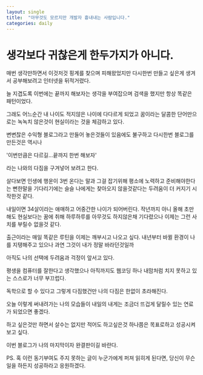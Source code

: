 ```yaml
---
layout: single
title:  "아무것도 모르지만 개발자 흉내내는 사람입니다."
categories: daily
---
```


# 생각보다 귀찮은게 한두가지가 아니다.

매번 생각만하면서 이것저것 핑계를 찾으며 피해왔었지만 다시한번 만들고 싶은게 생겨서 공부해보려고 인터넷을 뒤적거렸다.

늘 지겹도록 이번에는 끝까지 해보자는 생각을 부여잡으며 검색을 했지만 항상 똑같은 패턴이었다.

그래도 어느순간 내 나이도 적지않은 나이에 다다르게 되었고 꿈이라는 달콤한 단어만으로는 녹녹치 않은것이 현실이라는 것을 체감하고 있다.

변변찮은 수익형 블로그라고 만들어 놓은것들이 있음에도 불구하고 다시한번 블로그를 만든것은 역시나

'이번만큼은 다르길...끝까지 한번 해보자'

라는 나와의 다짐을 구겨넣어 보려고 한다.

살다보면 인생에 행운이 3번 온다는 말과 그걸 잡기위해 평소에 노력하고 준비해야한다는 뻔한말을 기다리기에는 슬슬 나에게는 찾아오지 않을것같다는 두려움이 더 커지기 시작한것 같다.

내일이면 34살이라는 애매하고 어중간한 나이가 되어버린다.
작년까지 아니 올해 초만해도 현실보다는 꿈에 취해 하루하루를 아무것도 하지않은채 기다렸으나 이제는 그런 사치를 부릴수 없을것 같다.

출근이라는 매일 똑같은 루틴을 이제는 깨부시고 나오고 싶다.
내년부터 바뀔 환경이 나를 지탱해주고 있으나 과연 그것이 내가 정말 바라던것일까

아직도 나의 선택에 두려움과 걱정이 앞서고 있다.

평생을 컴퓨터를 잘한다고 생각했으나 아직까지도 웹코딩 하나 내맘처럼 치지 못하고 있는 스스로가 너무 부끄럽다.

독학으로 할 수 있다고 그렇게 다짐했건만 나의 다짐은 한없이 초라해진다.

오늘 이렇게 써내려가는 나의 모습들이 내일의 내게는 조금더 뜨겁게 달릴수 있는 연료가 되었으면 좋겠다.

하고 싶은것만 하면서 살수는 없지만 적어도 하고싶은것 하나쯤은 목표로하고 성공시켜보고 싶다.

이번 블로그가 나의 마지막이자 완결판이길 바란다.


PS. 혹 이런 동기부여도 주지 못하는 글이 누군가에게 퍼져 읽히게 된다면, 당신이 무슨일을 하든지 성공하라고 응원하겠다.
